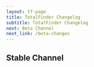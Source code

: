 ```yaml
---
layout: tf-page
title: TotalFinder Changelog
subtitle: TotalFinder Changelog
next: Beta Channel
next_link: /beta-changes
---
```


## Stable Channel

<div class="changelogx">&nbsp;</div>

<script type="text/javascript" charset="utf-8">
    $(function() {
        $('.changelogx').load('changelog.html?x='+((Math.random()+"").substring(2))+' #page');
    });
</script>